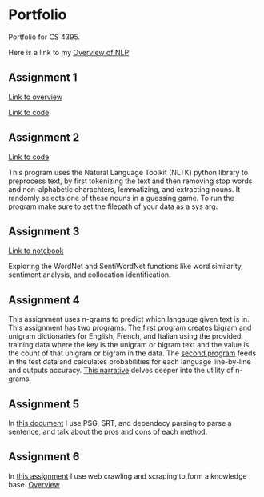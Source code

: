 # Portfolio
Portfolio for CS 4395.

Here is a link to my [Overview of NLP](https://github.com/TediDika/Portfolio/blob/2e020b2ac6798997eac8dca945fe975800562157/Overview%20of%20NLP.pdf)


## Assignment 1

[Link to overview](https://github.com/TediDika/Portfolio/blob/main/Homework1/Overview%20of%20Assignment%201.pdf)

[Link to code](https://github.com/TediDika/Portfolio/blob/main/Homework1/Homework1_txd190008.py)

## Assignment 2
[Link to code](https://github.com/TediDika/Portfolio/blob/main/Homework2/Homework2_txd190008.py)

This program uses the Natural Language Toolkit (NLTK) python library to preprocess text, by first tokenizing the text and then removing stop words and non-alphabetic charachters, lemmatizing, and extracting nouns. It randomly selects one of these nouns in a guessing game. To run the program make sure to set the filepath of your data as a sys arg.

## Assignment 3
[Link to notebook](https://github.com/TediDika/Portfolio/blob/main/Homework3.ipynb)

Exploring the WordNet and SentiWordNet functions like word similarity, sentiment analysis, and collocation identification.

## Assignment 4
This assignment uses n-grams to predict which langauge given text is in. This assignment has two programs. The [first program](https://github.com/TediDika/Portfolio/blob/main/Homework4/program1.py) creates bigram and unigram dictionaries for English, French, and Italian using the provided training data where the key is the unigram or bigram text and the value is the count of that unigram or bigram in the data. The [second program](https://github.com/TediDika/Portfolio/blob/main/Homework4/program2.py) feeds in the test data and calculates probabilities for each language line-by-line and outputs accuracy. [This narrative](https://github.com/TediDika/Portfolio/blob/main/Homework4/Assignment%204%20-%20Narrative.pdf) delves deeper into the utility of n-grams.

## Assignment 5
In [this document](https://github.com/TediDika/Portfolio/blob/main/Homework5/parsing.pdf) I use PSG, SRT, and dependecy parsing to parse a sentence, and talk about the pros and cons of each method.

## Assignment 6
In [this assignment](https://github.com/TediDika/Portfolio/blob/main/Homework6/web_crawler.py) I use web crawling and scraping to form a knowledge base. [Overview](https://github.com/TediDika/Portfolio/blob/main/Homework6/Overview%20of%20Assignment6.pdf)